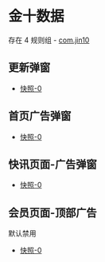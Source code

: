 # 金十数据

存在 4 规则组 - [com.jin10](/src/apps/com.jin10.ts)

## 更新弹窗

- [快照-0](https://i.gkd.li/import/import/12706043)

## 首页广告弹窗

- [快照-0](https://i.gkd.li/import/import/12706045)

## 快讯页面-广告弹窗

- [快照-0](https://i.gkd.li/import/import/12706047)

## 会员页面-顶部广告

默认禁用

- [快照-0](https://i.gkd.li/import/import/12706051)
